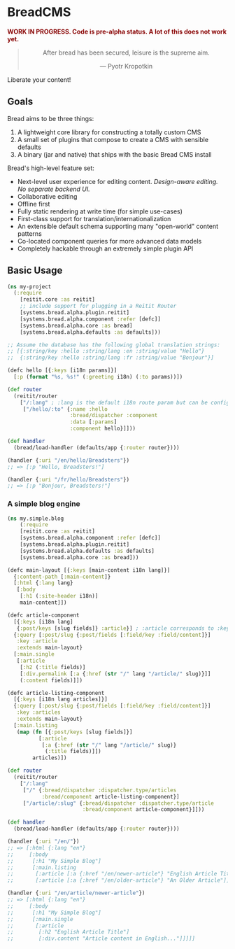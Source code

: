 # BreadCMS

<p style="font-weight:700;color:#800">WORK IN PROGRESS. Code is pre-alpha status. A lot of this does not work yet.</p>

<blockquote style="text-align:center">After bread has been secured, leisure is the supreme aim.
<p>— Pyotr Kropotkin</p>
</blockquote>

Liberate your content!

## Goals

Bread aims to be three things:

1. A lightweight core library for constructing a totally custom CMS
2. A small set of plugins that compose to create a CMS with sensible defaults
3. A binary (jar and native) that ships with the basic Bread CMS install

Bread's high-level feature set:

* Next-level user experience for editing content. *Design-aware editing. No separate backend UI.*
* Collaborative editing
* Offline first
* Fully static rendering at write time (for simple use-cases)
* First-class support for translation/internationalization
* An extensible default schema supporting many "open-world" content patterns
* Co-located component queries for more advanced data models
* Completely hackable through an extremely simple plugin API

## Basic Usage

```clojure
(ns my-project
  (:require
    [reitit.core :as reitit]
    ;; include support for plugging in a Reitit Router
    [systems.bread.alpha.plugin.reitit]
    [systems.bread.alpha.component :refer [defc]]
    [systems.bread.alpha.core :as bread]
    [systems.bread.alpha.defaults :as defaults]))

;; Assume the database has the following global translation strings:
;; [{:string/key :hello :string/lang :en :string/value "Hello"}
;;  {:string/key :hello :string/lang :fr :string/value "Bonjour"}]

(defc hello [{:keys [i18n params]}]
  [:p (format "%s, %s!" (:greeting i18n) (:to params))])

(def router
  (reitit/router
    ["/:lang" ; :lang is the default i18n route param but can be configured
     ["/hello/:to" {:name :hello
                    :bread/dispatcher :component
                    :data [:params]
                    :component hello}]]))

(def handler
  (bread/load-handler (defaults/app {:router router})))

(handler {:uri "/en/hello/Breadsters"})
;; => [:p "Hello, Breadsters!"]

(handler {:uri "/fr/hello/Breadsters"})
;; => [:p "Bonjour, Breadsters!"]
```

### A simple blog engine

```clojure
(ns my.simple.blog
	(:require
    [reitit.core :as reitit]
    [systems.bread.alpha.component :refer [defc]]
    [systems.bread.alpha.plugin.reitit]
    [systems.bread.alpha.defaults :as defaults]
    [systems.bread.alpha.core :as bread]))

(defc main-layout [{:keys [main-content i18n lang]}]
  {:content-path [:main-content]}
  [:html {:lang lang}
   [:body
    [:h1 (:site-header i18n)]
    main-content]])

(defc article-component
  [{:keys [i18n lang]
   {:post/keys [slug fields]} :article}] ; :article corresponds to :key
  {:query [:post/slug {:post/fields [:field/key :field/content]}]
   :key :article
   :extends main-layout}
  [:main.single
   [:article
    [:h2 (:title fields)]
    [:div.permalink [:a {:href (str "/" lang "/article/" slug)}]]
    (:content fields)]])

(defc article-listing-component
  [{:keys [i18n lang articles]}]
  {:query [:post/slug {:post/fields [:field/key :field/content]}]
   :key :articles
   :extends main-layout}
  [:main.listing
   (map (fn [{:post/keys [slug fields]}]
          [:article
           [:a {:href (str "/" lang "/article/" slug)}
            (:title fields)]])
        articles)])

(def router
  (reitit/router
    ["/:lang"
     ["/" {:bread/dispatcher :dispatcher.type/articles
           :bread/component article-listing-component}]
     ["/article/:slug" {:bread/dispatcher :dispatcher.type/article
                        :bread/component article-component}]]))

(def handler
  (bread/load-handler (defaults/app {:router router})))

(handler {:uri "/en/"})
;; => [:html {:lang "en"}
;;     [:body
;;      [:h1 "My Simple Blog"]
;;      [:main.listing
;;       [:article [:a {:href "/en/newer-article"} "English Article Title"]]
;;       [:article [:a {:href "/en/older-article"} "An Older Article"]]]]]

(handler {:uri "/en/article/newer-article"})
;; => [:html {:lang "en"}
;;     [:body
;;      [:h1 "My Simple Blog"]
;;      [:main.single
;;       [:article
;;        [:h2 "English Article Title"]
;;        [:div.content "Article content in English..."]]]]]
```
